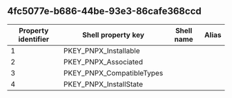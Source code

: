 ## 4fc5077e-b686-44be-93e3-86cafe368ccd

Property identifier | Shell property key | Shell name | Alias
--- | --- | --- | ---
1 | PKEY_PNPX_Installable |  | 
2 | PKEY_PNPX_Associated |  | 
3 | PKEY_PNPX_CompatibleTypes |  | 
4 | PKEY_PNPX_InstallState |  | 

